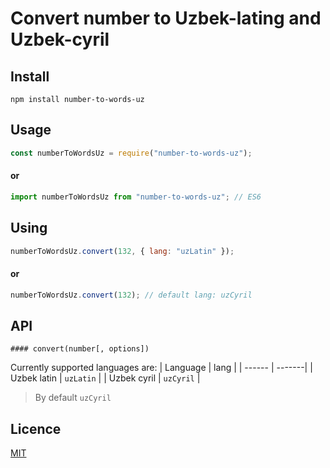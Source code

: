 # Convert number to Uzbek-lating and Uzbek-cyril

## Install

```
npm install number-to-words-uz
```

## Usage

```javascript
const numberToWordsUz = require("number-to-words-uz");
```

#### or

```javascript
import numberToWordsUz from "number-to-words-uz"; // ES6
```

## Using

```javascript
numberToWordsUz.convert(132, { lang: "uzLatin" });
```

#### or

```javascript
numberToWordsUz.convert(132); // default lang: uzCyril
```

## API

`#### convert(number[, options])`

Currently supported languages are:
| Language | lang |
| ------ | -------|
| Uzbek latin | `uzLatin` |
| Uzbek cyril | `uzCyril` |

> By default `uzCyril`

## Licence

[MIT](https://choosealicense.com/licenses/mit/)

